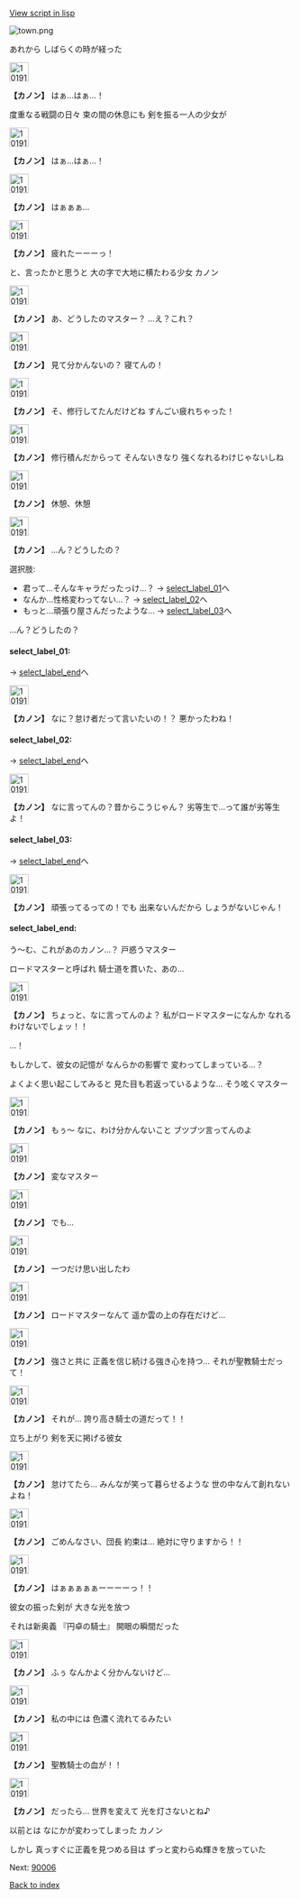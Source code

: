[View script in lisp](../scripts/10191204.txt)

![town.png](../images/backgrounds/town.png)

あれから
しばらくの時が経った

<img src="../images/units/101914.png" alt="101914.png" height="34"/>

**【カノン】**
はぁ…はぁ…！

度重なる戦闘の日々
束の間の休息にも
剣を振る一人の少女が

<img src="../images/units/101914.png" alt="101914.png" height="34"/>

**【カノン】**
はぁ…はぁ…！

<img src="../images/units/101914.png" alt="101914.png" height="34"/>

**【カノン】**
はぁぁぁ…

<img src="../images/units/101914.png" alt="101914.png" height="34"/>

**【カノン】**
疲れたーーーっ！

と、言ったかと思うと
大の字で大地に横たわる少女
カノン

<img src="../images/units/101914.png" alt="101914.png" height="34"/>

**【カノン】**
あ、どうしたのマスター？
…え？これ？

<img src="../images/units/101914.png" alt="101914.png" height="34"/>

**【カノン】**
見て分かんないの？
寝てんの！

<img src="../images/units/101914.png" alt="101914.png" height="34"/>

**【カノン】**
そ、修行してたんだけどね
すんごい疲れちゃった！

<img src="../images/units/101914.png" alt="101914.png" height="34"/>

**【カノン】**
修行積んだからって
そんないきなり
強くなれるわけじゃないしね

<img src="../images/units/101914.png" alt="101914.png" height="34"/>

**【カノン】**
休憩、休憩

<img src="../images/units/101914.png" alt="101914.png" height="34"/>

**【カノン】**
…ん？どうしたの？

選択肢:
- 君って…そんなキャラだったっけ…？ → [select_label_01](#select_label_01)へ
- なんか…性格変わってない…？ → [select_label_02](#select_label_02)へ
- もっと…頑張り屋さんだったような… → [select_label_03](#select_label_03)へ

…ん？どうしたの？

#### select_label_01:
 → [select_label_end](#select_label_end)へ

<img src="../images/units/101914.png" alt="101914.png" height="34"/>

**【カノン】**
なに？怠け者だって言いたいの！？
悪かったわね！

#### select_label_02:
 → [select_label_end](#select_label_end)へ

<img src="../images/units/101914.png" alt="101914.png" height="34"/>

**【カノン】**
なに言ってんの？昔からこうじゃん？
劣等生で…って誰が劣等生よ！

#### select_label_03:
 → [select_label_end](#select_label_end)へ

<img src="../images/units/101914.png" alt="101914.png" height="34"/>

**【カノン】**
頑張ってるっての！でも
出来ないんだから
しょうがないじゃん！

#### select_label_end:

う～む、これがあのカノン…？
戸惑うマスター

ロードマスターと呼ばれ
騎士道を貫いた、あの…

<img src="../images/units/101914.png" alt="101914.png" height="34"/>

**【カノン】**
ちょっと、なに言ってんのよ？
私がロードマスターになんか
なれるわけないでしょッ！！

…！

もしかして、彼女の記憶が
なんらかの影響で
変わってしまっている…？

よくよく思い起こしてみると
見た目も若返っているような…
そう呟くマスター

<img src="../images/units/101914.png" alt="101914.png" height="34"/>

**【カノン】**
もぅ～
なに、わけ分かんないこと
ブツブツ言ってんのよ

<img src="../images/units/101914.png" alt="101914.png" height="34"/>

**【カノン】**
変なマスター

<img src="../images/units/101914.png" alt="101914.png" height="34"/>

**【カノン】**
でも…

<img src="../images/units/101914.png" alt="101914.png" height="34"/>

**【カノン】**
一つだけ思い出したわ

<img src="../images/units/101914.png" alt="101914.png" height="34"/>

**【カノン】**
ロードマスターなんて
遥か雲の上の存在だけど…

<img src="../images/units/101914.png" alt="101914.png" height="34"/>

**【カノン】**
強さと共に
正義を信じ続ける強き心を持つ…
それが聖教騎士だって！

<img src="../images/units/101914.png" alt="101914.png" height="34"/>

**【カノン】**
それが…
誇り高き騎士の道だって！！

立ち上がり
剣を天に掲げる彼女

<img src="../images/units/101914.png" alt="101914.png" height="34"/>

**【カノン】**
怠けてたら…
みんなが笑って暮らせるような
世の中なんて創れないよね！

<img src="../images/units/101914.png" alt="101914.png" height="34"/>

**【カノン】**
ごめんなさい、団長
約束は…
絶対に守りますから！！

<img src="../images/units/101914.png" alt="101914.png" height="34"/>

**【カノン】**
はぁぁぁぁぁーーーーっ！！

彼女の振った剣が
大きな光を放つ

それは新奥義
『円卓の騎士』
開眼の瞬間だった

<img src="../images/units/101914.png" alt="101914.png" height="34"/>

**【カノン】**
ふぅ
なんかよく分かんないけど…

<img src="../images/units/101914.png" alt="101914.png" height="34"/>

**【カノン】**
私の中には
色濃く流れてるみたい

<img src="../images/units/101914.png" alt="101914.png" height="34"/>

**【カノン】**
聖教騎士の血が！！

<img src="../images/units/101914.png" alt="101914.png" height="34"/>

**【カノン】**
だったら…
世界を変えて
光を灯さないとね♪

以前とは
なにかが変わってしまった
カノン

しかし
真っすぐに正義を見つめる目は
ずっと変わらぬ輝きを放っていた


Next: [90006](90006.md)

[Back to index](index.md)
